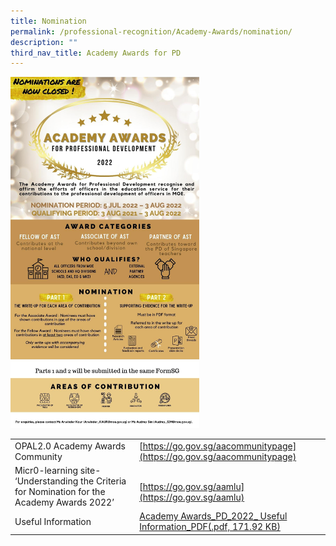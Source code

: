 ```yaml
---
title: Nomination
permalink: /professional-recognition/Academy-Awards/nomination/
description: ""
third_nav_title: Academy Awards for PD
---
```



<img src="/images/prore22.png" style="width:60%">

|  |  |
|---|---|
| OPAL2.0 Academy Awards Community | [https://go.gov.sg/aacommunitypage](https://go.gov.sg/aacommunitypage)|
| Micr0-learning site- ‘Understanding the Criteria for Nomination for the Academy Awards 2022’ |  <br>[https://go.gov.sg/aamlu](https://go.gov.sg/aamlu) |
| Useful Information | [Academy Awards_PD_2022_ Useful Information_PDF(.pdf, 171.92 KB) ](/files/academy-awards_pd_2022_-useful-information_pdf.pdf)|